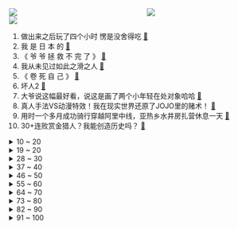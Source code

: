 <div >
	<a style="float:left;width:55%;" href = "https://github.com/anuraghazra/github-readme-stats">
	 <img src = "https://github-readme-stats.vercel.app/api?username=iuuuuuaena&theme=buefy&show_icons=true"/>
	</a>
	<a  style="float:right;width:45%" href = "https://github.com/anuraghazra/github-readme-stats">
	 <img  src="https://github-readme-stats.vercel.app/api/top-langs/?username=anuraghazra&layout=compact"/>
	</a>
	</div>

[![](https://img.shields.io/badge/jxd-@jxdgogogo.xyz-yellowgreen.svg)](https://www.jxdgogogo.xyz)<br>
1. 做出来之后玩了四个小时 愣是没舍得吃 [:link:](//www.bilibili.com/video/BV1ha411J7K4) <br>
2. 我 是 日 本 的 [:link:](//www.bilibili.com/video/BV1wY4y1k7nq) <br>
3. 《 爷 爷 拯 救 不 完 了 》 [:link:](//www.bilibili.com/video/BV1i54y1Z76t) <br>
4. 我从未见过如此之滑之人 [:link:](//www.bilibili.com/video/BV1hU4y1m7wn) <br>
5. 《 卷 死 自 己 》 [:link:](//www.bilibili.com/video/BV1At4y1x7n9) <br>
6. 坏人2 [:link:](//www.bilibili.com/video/BV1Ev4y1A7EC) <br>
7. 大爷说这幅最好看，说这是画了两个小年轻在处对象哈哈 [:link:](//www.bilibili.com/video/BV1zB4y1y7Sf) <br>
8. 真人手法VS动漫特效！我在现实世界还原了JOJO里的赌术！ [:link:](//www.bilibili.com/video/BV1bt4y1x7Wk) <br>
9. 用时一个多月成功骑行穿越阿里中线，亚热乡水井房扎营休息一天 [:link:](//www.bilibili.com/video/BV1vZ4y187Zs) <br>
10. 30+连败赏金猎人？我能创造历史吗？ [:link:](//www.bilibili.com/video/BV19t4y1x7sr) <br>
<details>
<summary>10 ~ 20</summary>

11. 大家误会我了，不是总吃汉堡的。 [:link:](//www.bilibili.com/video/BV1zR4y1c7XD) <br>
12. 小女孩：通过这件事你明白了什么？ [:link:](//www.bilibili.com/video/BV1Ha411J726) <br>
13. 《明日方舟》危机合约新赛季「渊默行动」宣传PV [:link:](//www.bilibili.com/video/BV1vZ4y1a7Be) <br>
14. 【刘谦魔术课】不认识这人，不要说你懂魔术 [:link:](//www.bilibili.com/video/BV1FB4y117Ef) <br>
15. 云南的和不是云南的都沉默了 [:link:](//www.bilibili.com/video/BV1Tr4y1b7VN) <br>
16. 那些怀疑生活故意与我作对的时刻 [:link:](//www.bilibili.com/video/BV1dT4y1B7d6) <br>
17. 关于世界第一大小麦生产国的情况说明！ [:link:](//www.bilibili.com/video/BV1PZ4y1h78Q) <br>
18. 华农兄弟：兄弟把母校改成了加工厂，让更多人在家就能就业 [:link:](//www.bilibili.com/video/BV1sS4y187f7) <br>
19. 【战斗首曝】逆水寒手游开启预约，武侠开放世界与战斗实机画面前瞻 [:link:](//www.bilibili.com/video/BV1zU4y1m75D) <br>
</details>
<details>
<summary>19 ~ 20</summary>

20. 人工耳蜗开机！终于！我听到声音了！ [:link:](//www.bilibili.com/video/BV18F41177kC) <br>
21. 【原神】 长 草 人 .exe [:link:](//www.bilibili.com/video/BV1hv4y1N7Kb) <br>
22. 【原神手书】魈 - 游生梦死 [:link:](//www.bilibili.com/video/BV1y3411N7r3) <br>
23. 上海疫情｜实拍离沪回德国全过程 [:link:](//www.bilibili.com/video/BV1S34y1778M) <br>
24. 2006年陈晓旭北大演讲，太有远见了 [:link:](//www.bilibili.com/video/BV13a411J7Uc) <br>
25. 我 吹 唢 呐 的 [:link:](//www.bilibili.com/video/BV1Mv4y1N7WJ) <br>
26. 关于我用MC做作业，被全班公开，还被老师分享到了朋友圈这件事 [:link:](//www.bilibili.com/video/BV19Y411c7p9) <br>
27. 刘畊宏老婆vivi首次带练 《牛仔很忙》｜快乐燃烧卡路里 占领镜头C位， 附生日小故事～ [:link:](//www.bilibili.com/video/BV1j54y1Z7eo) <br>
28. 全文都看不懂，七选五次次满分 [:link:](//www.bilibili.com/video/BV1dY411c7Dj) <br>
</details>
<details>
<summary>28 ~ 30</summary>

29. 《女士的法则》：你可以永远相信国产职场剧的质量 [:link:](//www.bilibili.com/video/BV1PP4y1F7Ha) <br>
30. 当年唐国强老师拍的山东蓝翔的广告原来是这样拍出来的！ [:link:](//www.bilibili.com/video/BV1iY4y147HY) <br>
31. 【星罗说书】《遮天》原著小说全本解读！635万字一口气看完！ [:link:](//www.bilibili.com/video/BV1sv4y1N7KM) <br>
32. 半夜饿了,路边摊简单点一份炒泡面,炫个把子肉! [:link:](//www.bilibili.com/video/BV1za411J7WC) <br>
33. 禁毒片天花板！深度解说被低估的经典港片《门徒》 [:link:](//www.bilibili.com/video/BV1Vu411675J) <br>
34. 正 义 老 登 3.0 [:link:](//www.bilibili.com/video/BV1FY411w7EP) <br>
35. “在纽约地铁站不管你看到什么都是属于正常的” [:link:](//www.bilibili.com/video/BV1Ku41167km) <br>
36. 学了十年代码写的《拳皇》 [:link:](//www.bilibili.com/video/BV1ea411J7k9) <br>
37. 这女的能处 [:link:](//www.bilibili.com/video/BV1SY4y1r7nk) <br>
</details>
<details>
<summary>37 ~ 40</summary>

38. 废 话 连 篇 [:link:](//www.bilibili.com/video/BV1Nv4y1A7R1) <br>
39. 【特战荣耀、且试天下、重生之门】为何争议这么大？ [:link:](//www.bilibili.com/video/BV1CS4y1b7qW) <br>
40. 不想死在山里 我要活着回家！ [:link:](//www.bilibili.com/video/BV1oa411J7zQ) <br>
41. 【明日方舟】“愚人号”SN-S1~5平民全关卡低配攻略！(含AB)阵容平民+低练度+语音详解的愉悦攻略！（已完结）《明日方舟》|魔法Zc目录 [:link:](//www.bilibili.com/video/BV1JF411773K) <br>
42. 大家引以为戒 [:link:](//www.bilibili.com/video/BV1Yr4y1b7Cu) <br>
43. 【恋Dance】独特的婚礼记录 | 全家恋舞 [:link:](//www.bilibili.com/video/BV1NY411w7dx) <br>
44. 【阿斗】岛国王炸惊悚剧，每集一个死亡游戏！真人版密室大逃杀《弥留之国的爱丽丝》P1 [:link:](//www.bilibili.com/video/BV1zR4y1A711) <br>
45. 当过度敏感的女朋友和男朋友见闺蜜 [:link:](//www.bilibili.com/video/BV1ZB4y1y76F) <br>
46. 这已经不是怀不怀孕的问题了 [:link:](//www.bilibili.com/video/BV1FY411w7Zo) <br>
</details>
<details>
<summary>46 ~ 50</summary>

47. 当初就是靠这一碗拿下我老公的 [:link:](//www.bilibili.com/video/BV14U4y1m71K) <br>
48. 今天遇到一个在网吧居住的日本女孩，很可怜，给了她半根火腿肠，希望她早日找到工作 [:link:](//www.bilibili.com/video/BV1rS4y1b73H) <br>
49. “不 小 心 碰 到” [:link:](//www.bilibili.com/video/BV1YU4y1m7m6) <br>
50. 湖南菜征服英国公婆！公公为了它放弃了最爱的大虾？？ [:link:](//www.bilibili.com/video/BV1fY4y1r7em) <br>
51. 小时候和长大后的区别 [:link:](//www.bilibili.com/video/BV1GZ4y187Dg) <br>
52. 朋友们，我飘了，敢在B站上传10分钟以上的视频了！ [:link:](//www.bilibili.com/video/BV1aB4y1y7u5) <br>
53. 这些天价网红水果，凭什么贵的那么离谱？？？ [:link:](//www.bilibili.com/video/BV1bB4y1y7wY) <br>
54. 提高表达能力的方法 [:link:](//www.bilibili.com/video/BV1jY411w73J) <br>
55. 【熟/剪】400多岁的年轻小伙来Bilibili啦！【Vox Akuma/NIJISANJI EN】 [:link:](//www.bilibili.com/video/BV1gF411L7zS) <br>
</details>
<details>
<summary>55 ~ 60</summary>

56. 救场能力才是考验主持人的关键？最后一段你都看到了哪些主持人神级救场的影子？ [:link:](//www.bilibili.com/video/BV1yU4y1m79E) <br>
57. “你怎么敢去摸她的？” [:link:](//www.bilibili.com/video/BV1PR4y1P7mn) <br>
58. 这熟练度，老大学生了 [:link:](//www.bilibili.com/video/BV1PT4y1z7go) <br>
59. 给世界各地早餐打个分——中国 | 乃们来评价一下吧 [:link:](//www.bilibili.com/video/BV14L4y1F755) <br>
60. 【罗翔】结核病人上学记，学生可以告学校吗？ [:link:](//www.bilibili.com/video/BV1TR4y1w716) <br>
61. 史诗级传承 耗时数月,时空穿梭1:1致敬两位传奇~ [:link:](//www.bilibili.com/video/BV123411N7Vx) <br>
62. 云 南 战 车 [:link:](//www.bilibili.com/video/BV1DZ4y187yQ) <br>
63. 阿尼亚太可爱了！霸道总裁次子心动了~~~ [:link:](//www.bilibili.com/video/BV1Nu41167VA) <br>
64. 男生和女生的区别 [:link:](//www.bilibili.com/video/BV1CY4y1r78M) <br>
</details>
<details>
<summary>64 ~ 70</summary>

65. 我的梦碎了… [:link:](//www.bilibili.com/video/BV14L4y1F74s) <br>
66. 听说我又火了… [:link:](//www.bilibili.com/video/BV1ia411J7m1) <br>
67. “历史书太小 装不下一个人波澜壮阔的一生   历史书又太大 装下了华夏上下五千年 ” [:link:](//www.bilibili.com/video/BV1oT4y1671T) <br>
68. 我花了20天在vr里画出了初号机 [:link:](//www.bilibili.com/video/BV1TA4y1f79R) <br>
69. 精彩！！全球通关率1.4%，在虚无世界寻找*存在*的意义，你从未见过的俄罗斯超现实主义游戏-《pathologic》 [:link:](//www.bilibili.com/video/BV1N34y1E7kU) <br>
70. 就这也配叫解压玩具？出口暗鲨美国儿童的吗？ [:link:](//www.bilibili.com/video/BV1aT4y167Pj) <br>
71. 白羽鸡被称为“速成鸡”，污名化的背后目的何在？ [:link:](//www.bilibili.com/video/BV1iR4y1c7Zg) <br>
72. “毕竟你也不想再被送回到二次元吧” [:link:](//www.bilibili.com/video/BV14Y4y1z7Ze) <br>
73. 收到这种礼物我真的会谢! [:link:](//www.bilibili.com/video/BV15Z4y187QT) <br>
</details>
<details>
<summary>73 ~ 80</summary>

74. 【鉴定热门】小伙宿舍发现变异巨蚊？有人能装满永远装不满的克莱因瓶？ [:link:](//www.bilibili.com/video/BV1CY4y147M6) <br>
75. 不要相信白起的血条，这回复堪比锁血！ [:link:](//www.bilibili.com/video/BV1ZZ4y1b7ew) <br>
76. 1块钱就能做好的蔬菜拌面，没钱也可以好好吃饭！ [:link:](//www.bilibili.com/video/BV1fv4y1P7MP) <br>
77. 不要幻想自己是猫了，很危险的 [:link:](//www.bilibili.com/video/BV1k34y1778b) <br>
78. 【TheDooo】他们怎么会那么好笑啊哈哈哈哈哈哈 [:link:](//www.bilibili.com/video/BV17Z4y187HP) <br>
79. 東 京 双 马 尾 [:link:](//www.bilibili.com/video/BV1W5411R7Mo) <br>
80. 这次我自己开了一个洗车店！ [:link:](//www.bilibili.com/video/BV1Cv4y1N7uq) <br>
81. 【成龙历险记】看看“龙叔”封校时候都在做什么 [:link:](//www.bilibili.com/video/BV11Y411c7Rb) <br>
82. 皇帝为什么近奸远忠 [:link:](//www.bilibili.com/video/BV16Y4y1r7aL) <br>
</details>
<details>
<summary>82 ~ 90</summary>

83. 【连续洗30天冷水澡】我的身体发生了什么变化? [:link:](//www.bilibili.com/video/BV1F5411R7jb) <br>
84. 【亮记生物鉴定】网络热传生物鉴定39 [:link:](//www.bilibili.com/video/BV1Av4y1N7bZ) <br>
85. 合上的那一刻是我三年的青春 [:link:](//www.bilibili.com/video/BV1t3411A7cM) <br>
86. 洪金宝儿子回应“我是香港的”争议 [:link:](//www.bilibili.com/video/BV1Rt4y1x7xK) <br>
87. 百乐juice up真的巨好用！【丸子的文具分享】 [:link:](//www.bilibili.com/video/BV1454119751) <br>
88. 一种全新的听歌方式！堪比歌手本人在你面前唱歌? [:link:](//www.bilibili.com/video/BV1hY4y1r7Wo) <br>
89. 孩子考试考不好，肯定有“猫”腻 [:link:](//www.bilibili.com/video/BV1h541197Tx) <br>
90. 对方球员：裁判，他开挂【阅片无数Ⅱ 45】 [:link:](//www.bilibili.com/video/BV1ku41167Pw) <br>
91. 这玩意要是不简单，把我的头拧掉！！！ [:link:](//www.bilibili.com/video/BV1vT4y1B78b) <br>
</details>
<details>
<summary>91 ~ 100</summary>

92. 14年前偶像剧里的女二，一集两个造型，就没重过！绝了！ [:link:](//www.bilibili.com/video/BV1Fu41167rq) <br>
93. 现场见证 "G6汤神" 时隔三年！成功晋级西决！灰熊再见！ [:link:](//www.bilibili.com/video/BV1Gv4y1N7e1) <br>
94. 粗茶淡饭：兰亭别院  厨子探店¥530 [:link:](//www.bilibili.com/video/BV1YA4y1f7Vi) <br>
95. 你了不起！你ping高！ [:link:](//www.bilibili.com/video/BV1Rv4y1P7NC) <br>
96. 扑克牌 K 是 King，Q 是 Queen，J 是哪个词？不是 Joker！ [:link:](//www.bilibili.com/video/BV1XY4y1r7UV) <br>
97. 美国18岁男子在超市直播杀人！今年美国已有上万人因枪丧生 [:link:](//www.bilibili.com/video/BV1cu41167Qw) <br>
98. 男友拍的我｜手机vs相机 [:link:](//www.bilibili.com/video/BV1hB4y1y7k2) <br>
99. 【水果猎人】网络热门水果鉴定9 [:link:](//www.bilibili.com/video/BV1k3411A7Fv) <br>
100. 《我奶也可以成为国际超模之BV葆蝶家》 [:link:](//www.bilibili.com/video/BV1r541197CT) <br>
</details>
